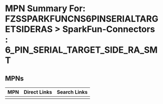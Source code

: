 



# MPN Summary For: FZSSPARKFUNCNS6PINSERIALTARGETSIDERAS > SparkFun-Connectors : 6_PIN_SERIAL_TARGET_SIDE_RA_SMT

## MPNs
  

|MPN|Direct Links|Search Links|
| :--- | :--- | :--- |
||||
